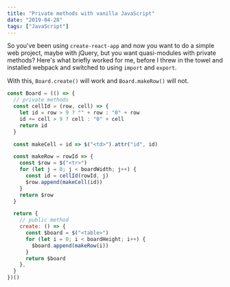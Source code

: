 ```yaml
---
title: "Private methods with vanilla JavaScript"
date: "2019-04-28"
tags: ["JavaScript"]
---
```


So you've been using `create-react-app` and now you want to do a simple web project, maybe with jQuery, but you want quasi-modules with private methods? Here's what briefly worked for me, before I threw in the towel and installed webpack and switched to using `import` and `export`.

<!--more-->

With this, `Board.create()` will work and `Board.makeRow()` will not.

```js
const Board = (() => {
  // private methods
  const cellId = (row, cell) => {
    let id = row > 9 ? "" + row : "0" + row
    id += cell > 9 ? cell : "0" + cell
    return id
  }

  const makeCell = id => $("<td>").attr("id", id)

  const makeRow = rowId => {
    const $row = $("<tr>")
    for (let j = 0; j < boardWidth; j++) {
      const id = cellId(rowId, j)
      $row.append(makeCell(id))
    }
    return $row
  }

  return {
    // public method
    create: () => {
      const $board = $("<table>")
      for (let i = 0; i < boardHeight; i++) {
        $board.append(makeRow(i))
      }
      return $board
    },
  }
})()
```

